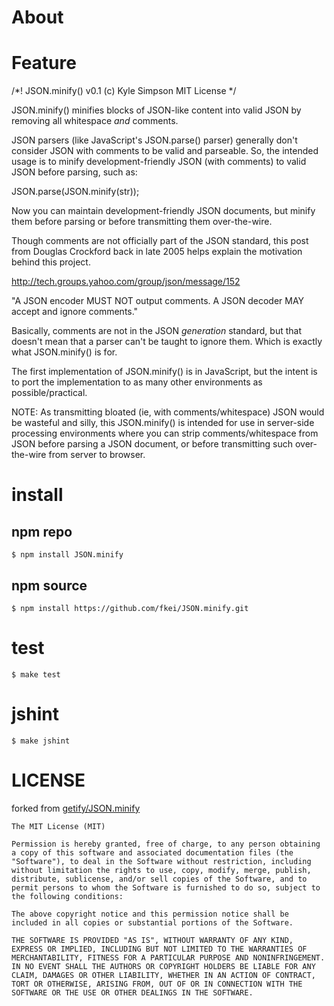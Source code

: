 # About

# Feature

/*! JSON.minify()
	v0.1 (c) Kyle Simpson
	MIT License
*/

JSON.minify() minifies blocks of JSON-like content into valid JSON by removing all 
whitespace *and* comments.

JSON parsers (like JavaScript's JSON.parse() parser) generally don't consider JSON
with comments to be valid and parseable. So, the intended usage is to minify 
development-friendly JSON (with comments) to valid JSON before parsing, such as:

JSON.parse(JSON.minify(str));

Now you can maintain development-friendly JSON documents, but minify them before
parsing or before transmitting them over-the-wire.

Though comments are not officially part of the JSON standard, this post from
Douglas Crockford back in late 2005 helps explain the motivation behind this project.

http://tech.groups.yahoo.com/group/json/message/152

"A JSON encoder MUST NOT output comments. A JSON decoder MAY accept and ignore comments."

Basically, comments are not in the JSON *generation* standard, but that doesn't mean
that a parser can't be taught to ignore them. Which is exactly what JSON.minify()
is for.

The first implementation of JSON.minify() is in JavaScript, but the intent is to
port the implementation to as many other environments as possible/practical.

NOTE: As transmitting bloated (ie, with comments/whitespace) JSON would be wasteful
and silly, this JSON.minify() is intended for use in server-side processing
environments where you can strip comments/whitespace from JSON before parsing
a JSON document, or before transmitting such over-the-wire from server to browser.

# install 

## npm repo

```
$ npm install JSON.minify
```

##  npm source

```
$ npm install https://github.com/fkei/JSON.minify.git
```

# test

```
$ make test
```

# jshint

```
$ make jshint
```

# LICENSE

forked from [getify/JSON.minify](https://github.com/getify/JSON.minify)

```
The MIT License (MIT)

Permission is hereby granted, free of charge, to any person obtaining a copy of this software and associated documentation files (the "Software"), to deal in the Software without restriction, including without limitation the rights to use, copy, modify, merge, publish, distribute, sublicense, and/or sell copies of the Software, and to permit persons to whom the Software is furnished to do so, subject to the following conditions:

The above copyright notice and this permission notice shall be included in all copies or substantial portions of the Software.

THE SOFTWARE IS PROVIDED "AS IS", WITHOUT WARRANTY OF ANY KIND, EXPRESS OR IMPLIED, INCLUDING BUT NOT LIMITED TO THE WARRANTIES OF MERCHANTABILITY, FITNESS FOR A PARTICULAR PURPOSE AND NONINFRINGEMENT. IN NO EVENT SHALL THE AUTHORS OR COPYRIGHT HOLDERS BE LIABLE FOR ANY CLAIM, DAMAGES OR OTHER LIABILITY, WHETHER IN AN ACTION OF CONTRACT, TORT OR OTHERWISE, ARISING FROM, OUT OF OR IN CONNECTION WITH THE SOFTWARE OR THE USE OR OTHER DEALINGS IN THE SOFTWARE.
```